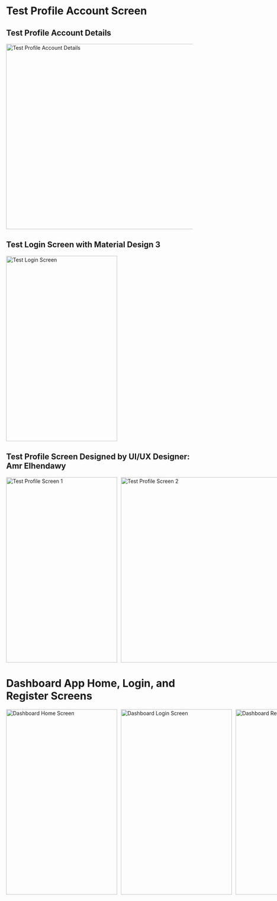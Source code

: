 # Test Profile Account Screen


## Test Profile Account Details
<img src="https://github.com/AmrNasserSaad/Test_ProfileAccountDetails_Compose/assets/105106529/69091817-e072-4dcb-b1ff-6cb0a4ef81e2" alt="Test Profile Account Details" width="800" height="500" />
 
## Test Login Screen with Material Design 3
<img src="https://github.com/AmrNasserSaad/Test_ProfileAccountDetails_Compose/assets/105106529/a4006be0-cc57-4f89-a2c6-32cc16aefe26" alt="Test Login Screen" width="300" height="500" />

## Test Profile Screen Designed by UI/UX Designer: Amr Elhendawy
<div style="display: flex; flex-direction: row;">
    <img src="https://github.com/AmrNasserSaad/Test_ProfileAccountDetails_Compose/assets/105106529/78aec1ac-983c-4188-8124-d918fc7a89b7" alt="Test Profile Screen 1" width="300" height="500" style="margin-right: 10px;" />
    <img src="https://github.com/AmrNasserSaad/Test_ProfileAccountDetails_Compose/assets/105106529/3ec7e596-3cf2-4606-8df3-e4bb7ca55619" alt="Test Profile Screen 2" width="600" height="500" />
</div>

# Dashboard App Home, Login, and Register Screens
<div style="display: flex; flex-direction: row;">
    <img src="https://github.com/AmrNasserSaad/Test_ProfileAccountDetails_Compose/assets/105106529/09c2143c-3c6e-40d3-8994-3c4c3254f8ef" alt="Dashboard Home Screen" width="300" height="500" style="margin-right: 10px;" />
    <img src="https://github.com/AmrNasserSaad/Test_ProfileAccountDetails_Compose/assets/105106529/fa4c65b5-ab4d-4c84-8d02-5eafd2b6c434" alt="Dashboard Login Screen" width="300" height="500" style="margin-right: 10px;" />
    <img src="https://github.com/AmrNasserSaad/Test_ProfileAccountDetails_Compose/assets/105106529/d94a6875-c103-498e-9901-a39dc99e6fd5" alt="Dashboard Register Screen" width="300" height="500" />
</div>
